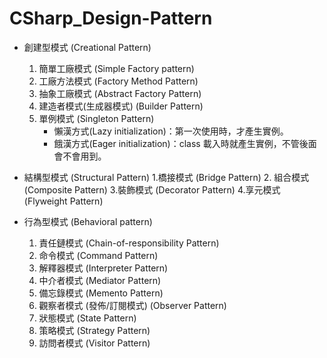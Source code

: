 # CSharp_Design-Pattern

* 創建型模式 (Creational Pattern)
  1. 簡單工廠模式 (Simple Factory pattern)
  2. 工廠方法模式 (Factory Method Pattern)
  3. 抽象工廠模式 (Abstract Factory Pattern)
  4. 建造者模式(生成器模式) (Builder Pattern)
  5. 單例模式 (Singleton Pattern)
     * 懶漢方式(Lazy initialization)：第一次使用時，才產生實例。
     * 餓漢方式(Eager initialization)：class 載入時就產生實例，不管後面會不會用到。

* 結構型模式 (Structural Pattern)
  1.橋接模式 (Bridge Pattern)
  2. 組合模式 (Composite Pattern)
  3.裝飾模式 (Decorator Pattern)
  4.享元模式 (Flyweight Pattern)

* 行為型模式 (Behavioral pattern)
  1. 責任鏈模式 (Chain-of-responsibility Pattern)
  2. 命令模式 (Command Pattern)
  3. 解釋器模式 (Interpreter Pattern)
  4. 中介者模式 (Mediator Pattern)
  5. 備忘錄模式 (Memento Pattern)
  6. 觀察者模式 (發佈/訂閱模式) (Observer Pattern)
  7. 狀態模式 (State Pattern)
  8. 策略模式 (Strategy Pattern)
  9. 訪問者模式 (Visitor Pattern)
